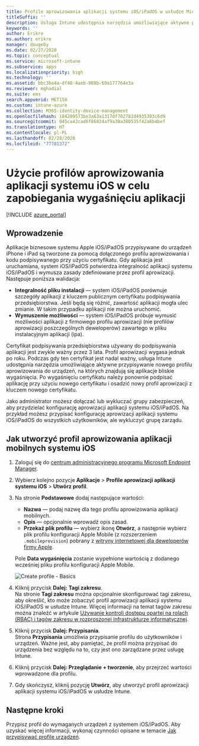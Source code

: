 ```yaml
---
title: Profile aprowizowania aplikacji systemu iOS/iPadOS w usłudze Microsoft Intune
titleSuffix: ''
description: Usługa Intune udostępnia narzędzia umożliwiające aktywne przypisywanie nowego profilu aprowizowania do urządzeń, na których znajdują się aplikacje bliskie wygaśnięcia.
keywords: ''
author: Erikre
ms.author: erikre
manager: dougeby
ms.date: 02/27/2020
ms.topic: conceptual
ms.service: microsoft-intune
ms.subservice: apps
ms.localizationpriority: high
ms.technology: ''
ms.assetid: bbc3ba4a-df48-4aeb-988b-69a177764e3a
ms.reviewer: mghadial
ms.suite: ems
search.appverid: MET150
ms.custom: intune-azure
ms.collection: M365-identity-device-management
ms.openlocfilehash: 184209573be3a63a1317df702782d4935383c6d9
ms.sourcegitcommit: 045ca42cad6f86024af9a38a380535f42a6b4bef
ms.translationtype: HT
ms.contentlocale: pl-PL
ms.lasthandoff: 02/28/2020
ms.locfileid: "77781372"
---
```

# <a name="use-ios-app-provisioning-profiles-to-prevent-your-apps-from-expiring"></a>Użycie profilów aprowizowania aplikacji systemu iOS w celu zapobiegania wygaśnięciu aplikacji

[!INCLUDE [azure_portal](../includes/azure_portal.md)]

## <a name="introduction"></a>Wprowadzenie

Aplikacje biznesowe systemu Apple iOS/iPadOS przypisywane do urządzeń iPhone i iPad są tworzone za pomocą dołączonego profilu aprowizowania i kodu podpisywanego przy użyciu certyfikatu. Gdy aplikacja jest uruchamiana, system iOS/iPadOS potwierdza integralność aplikacji systemu iOS/iPadOS i wymusza zasady zdefiniowane przez profil aprowizacji. Następuje poniższa walidacja:

- **Integralność pliku instalacji** — system iOS/iPadOS porównuje szczegóły aplikacji z kluczem publicznym certyfikatu podpisywania przedsiębiorstwa. Jeśli będą się różnić, zawartość aplikacji mogła ulec zmianie. W takim przypadku aplikacji nie można uruchomić.
- **Wymuszenie możliwości** — system iOS/iPadOS próbuje wymusić możliwości aplikacji z firmowego profilu aprowizacji (nie profilów aprowizacji poszczególnych deweloperów) zawartego w pliku instalacyjnym aplikacji (ipa).


Certyfikat podpisywania przedsiębiorstwa używany do podpisywania aplikacji jest zwykle ważny przez 3 lata. Profil aprowizacji wygasa jednak po roku. Podczas gdy ten certyfikat jest nadal ważny, usługa Intune udostępnia narzędzia umożliwiające aktywne przypisywanie nowego profilu aprowizowania do urządzeń, na których znajdują się aplikacje bliskie wygaśnięcia.
Po wygaśnięciu certyfikatu należy ponownie podpisać aplikację przy użyciu nowego certyfikatu i osadzić nowy profil aprowizacji z kluczem nowego certyfikatu.

Jako administrator możesz dołączać lub wykluczać grupy zabezpieczeń, aby przydzielać konfigurację aprowizacji aplikacji systemu iOS/iPadOS. Na przykład możesz przypisać konfigurację aprowizacji aplikacji systemu iOS/iPadOS do wszystkich użytkowników, ale wykluczyć grupę zarządu.

## <a name="how-to-create-an-ios-mobile-app-provisioning-profile"></a>Jak utworzyć profil aprowizowania aplikacji mobilnych systemu iOS

1. Zaloguj się do [centrum administracyjnego programu Microsoft Endpoint Manager](https://go.microsoft.com/fwlink/?linkid=2109431).
2. Wybierz kolejno pozycje **Aplikacje** > **Profile aprowizacji aplikacji systemu iOS** > **Utwórz profil**.
3. Na stronie **Podstawowe** dodaj następujące wartości:
    - **Nazwa** — podaj nazwę dla tego profilu aprowizowania aplikacji mobilnych.
    - **Opis** — opcjonalnie wprowadź opis zasad.
    - **Przekaż plik profilu** — wybierz ikonę **Otwórz**, a następnie wybierz plik profilu konfiguracji Apple Mobile (z rozszerzeniem `.mobileprovision`) pobrany z [witryny internetowej dla deweloperów firmy Apple](https://developer.apple.com/).

   Pole **Data wygaśnięcia** zostanie wypełnione wartością z dodanego wcześniej pliku profilu konfiguracji Apple Mobile.<br>

   <img alt="Create profile - Basics" src="~/apps/media/app-provisioning-profile-ios/app-provisioning-profile-ios-01.png">

4. Kliknij przycisk **Dalej: Tagi zakresu**.<br>
   Na stronie **Tagi zakresu** można opcjonalnie skonfigurować tagi zakresu, aby określić, kto może zobaczyć profil aprowizacji aplikacji systemu iOS/iPadOS w usłudze Intune. Więcej informacji na temat tagów zakresu można znaleźć w artykule [Używanie kontroli dostępu opartej na rolach (RBAC) i tagów zakresu w rozproszonej infrastrukturze informatycznej](../fundamentals/scope-tags.md).
5. Kliknij przycisk **Dalej: Przypisania**.<br>
   Strona **Przypisania** umożliwia przypisanie profilu do użytkowników i urządzeń. Ważne jest, aby pamiętać, że profil można przypisać do urządzenia bez względu na to, czy jest ono zarządzane przez usługę Intune.
6. Kliknij przycisk **Dalej: Przeglądanie + tworzenie**, aby przejrzeć wartości wprowadzone dla profilu.
7. Gdy skończysz, kliknij pozycję **Utwórz**, aby utworzyć profil aprowizacji aplikacji systemu iOS/iPadOS w usłudze Intune. 

## <a name="next-steps"></a>Następne kroki

Przypisz profil do wymaganych urządzeń z systemem iOS/iPadOS. Aby uzyskać więcej informacji, wykonaj czynności opisane w temacie [Jak przypisywać profile urządzeń](../device-profile-assign.md).
